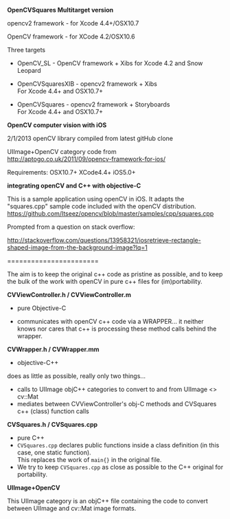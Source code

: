 __OpenCVSquares Multitarget version__

opencv2 framework - for Xcode 4.4+/OSX10.7

OpenCV framework -  for XCode 4.2/OSX10.6

Three targets  

- OpenCV_SL - OpenCV framework + Xibs
for Xcode 4.2 and Snow Leopard

- OpenCVSquaresXIB - opencv2 framework + Xibs  
For Xcode 4.4+ and OSX10.7+

- OpenCVSquares - opencv2 framework + Storyboards  
For Xcode 4.4+ and OSX10.7+


__OpenCV computer vision with iOS__  

2/1/2013
openCV library compiled from latest gitHub clone 

UIImage+OpenCV category code from   
<http://aptogo.co.uk/2011/09/opencv-framework-for-ios/>

Requirements: OSX10.7+ XCode4.4+ iOS5.0+


__integrating openCV and C++ with objective-C__
           

This is a sample application using openCV in iOS. It adapts the "squares.cpp" sample code included with the openCV distribution.
<https://github.com/Itseez/opencv/blob/master/samples/cpp/squares.cpp>

Prompted from a question on stack overflow:

<http://stackoverflow.com/questions/13958321/iosretrieve-rectangle-shaped-image-from-the-background-image?lq=1>

=======================

The aim is to keep the original c++ code as pristine as possible, and to keep the bulk of the work with openCV in pure c++ files for (im)portability.

__CVViewController.h / CVViewController.m__

- pure Objective-C

- communicates with openCV c++ code via a WRAPPER... it neither knows nor cares that c++ is processing these method calls behind the wrapper.

__CVWrapper.h / CVWrapper.mm__

- objective-C++

does as little as possible, really only two things...

- calls to UIImage objC++ categories to convert to and from UIImage <> cv::Mat
- mediates between CVViewController's obj-C methods and CVSquares c++ (class) function calls
  
 
__CVSquares.h /  CVSquares.cpp__  

- pure C++
- `CVSquares.cpp` declares public functions inside a class definition (in this case, one static function).   
This replaces the work of  `main{}` in the original file.
-  We try to keep `CVSquares.cpp` as close as possible to the C++ original for portability.

	
__UIImage+OpenCV__
    
This UIImage category is an objC++  file containing the code to convert between UIImage and cv::Mat image formats. 

